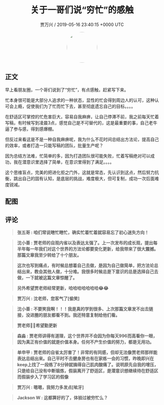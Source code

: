 <h1 align="center">关于一哥们说“穷忙”的感触</h1>
<p align="center">
    <a>贾万兴 / 2019-05-16 23:40:15 &#43;0000 UTC</a>
</p>

<div align="center">
    <img src="https://images.zsxq.com/FrAmpYZqibgh7Et0bs4uoXkQdhz3?e=1590940799&amp;token=kIxbL07-8jAj8w1n4s9zv64FuZZNEATmlU_Vm6zD:BKNpBhdtdO-2VR9Ri9e6hvPZ4Vs=" width="100" height="100" style="border:1px solid;border-radius:50%; color:#ffffff"/>
</div>

## 正文

<div>
早上看朋友圈，一个哥们说到了“穷忙”，有点感触，赶紧写下来。

忙本身很可能是大部分人追求的一种状态，显性的忙会得到周边人的认可，这种认可会上瘾，促使我们为了忙而忙下去，甚至彻底遗忘自己的目标。。。。

在舒适区可掌控的忙危害巨大，容易自我麻痹，让自己停滞不前，我之前每天忙着写稿，有时候写到凌晨3点，感觉自己是不可替代的，这是最重要的事，自己老牛逼了参与感，得到感爆棚。

但反过来看这是不是一种自我麻痹呢，我为什么不花时间总结出方法论，提高自己的效率，或者打造一只能写稿的团队，批量生产呢？

因为总结方法难，忙简单的多，因为打造团队很可能失败，忙着写稿绝对可以成功，我在潜意识里选择了简单，在意识里得到了满足。。。。

这个思维盲点，完美的把进化拒之门外，这就是常态，先认识到这点，然后努力抗衡，跳出自己的固有认知，是底层的挑战，难度极大，但可复制，成功一次后面难度锐减。
</div>

## 配图
<div class="image" align="center">

</div>

## 评论

<div align="left">
<div>

<blockquote >
<span> <strong>张五哥 : 咱们常说瞎忙瞎忙，确实忙着忙着就容易忘了初心迷失方向！ </strong></span>
</blockquote>

<blockquote >
<span> <strong>沈小善 : 贾老师的自观内省以及表达太强了。上一次发布的成长观，提出每半年每一年我们对这个世界的方法论都要变化更新，给我带来了很大震撼。那篇文章我至少转给了十个朋友。

这次也写到痛点，有时候总想着自己去做，是因为自己做简单，把方法论总结出来，教会其他人做，十分难。我很多时候总是下意识的总是选择自己去做，一下就被这篇文章惊醒了。

另外希望贾老师经常更新，哈哈哈哈哈哈哈😂😂 </strong></span>
</blockquote>

<blockquote >
<span> <strong>贾万兴 : 沈老师，您客气了[偷笑] </strong></span>
</blockquote>

<blockquote >
<span> <strong>沈小善 : 不要笑我啊！！！我是真的学到很多、上次那篇文章发不出去链接，没进圈的朋友都看不到。我还特意复制给他们看。

贾老师👩‍🏫希望勤更新 </strong></span>
</blockquote>

<blockquote >
<span> <strong>森淼 : 贾老师讲得有道理，这个世界并不会因为你每天996而高看你一眼，因为真正有价值的就是价值本身。任何不产生价值的努力，都是无用功。 </strong></span>
</blockquote>

<blockquote >
<span> <strong>单申甲 : 贾老师的自省太厉害了！非常的有同感，但却无法像贾老师那样能表达总结出来。自己平时不去健身房也有在家练一会的习惯，昨晚即兴在keep上找了一段练了8分钟就搞得自己肌肉酸痛了。说明原先自我的增压，只是给自己没有中断锻炼，假装离开了舒适区，是潜意识想继续待在舒适区而假装步入了学习区的假像 </strong></span>
</blockquote>

<blockquote >
<span> <strong>贾万兴 : 嗯嗯，我努力多发点[呲牙] </strong></span>
</blockquote>

<blockquote >
<span> <strong>Jackson W : 这都算好的了，体验过被穷忙么？ </strong></span>
</blockquote>

</div>
</div>